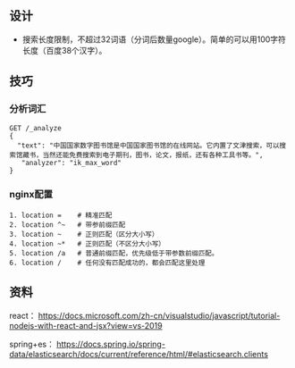 ## 设计
- 搜索长度限制，不超过32词语（分词后数量google）。简单的可以用100字符长度（百度38个汉字）。

## 技巧
### 分析词汇
~~~
GET /_analyze
{
  "text": "中国国家数字图书馆是中国国家图书馆的在线网站。它内置了文津搜索，可以搜索馆藏书，当然还能免费搜索到电子期刊，图书，论文，报纸，还有各种工具书等。",
   "analyzer": "ik_max_word"
}
~~~

### nginx配置
~~~
1. location =    # 精准匹配
2. location ^~   # 带参前缀匹配
3. location ~    # 正则匹配（区分大小写）
4. location ~*   # 正则匹配（不区分大小写）
5. location /a   # 普通前缀匹配，优先级低于带参数前缀匹配。
6. location /    # 任何没有匹配成功的，都会匹配这里处理
~~~

## 资料
react： https://docs.microsoft.com/zh-cn/visualstudio/javascript/tutorial-nodejs-with-react-and-jsx?view=vs-2019

spring+es： https://docs.spring.io/spring-data/elasticsearch/docs/current/reference/html/#elasticsearch.clients
